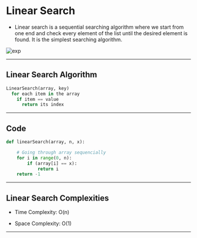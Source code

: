 # Linear Search 
- Linear search is a sequential searching algorithm where we start from one end and check every element of the list until the desired element is found. It is the simplest searching algorithm.

![exp](https://cdn.programiz.com/sites/tutorial2program/files/linear-search-comparisons.png)

---

## Linear Search Algorithm

```python
LinearSearch(array, key)
  for each item in the array
    if item == value
      return its index
```
---
## Code

```python
def linearSearch(array, n, x):

    # Going through array sequencially
    for i in range(0, n):
        if (array[i] == x):
            return i
    return -1

```
---
## Linear Search Complexities

- Time Complexity: O(n)

- Space Complexity: O(1)

---